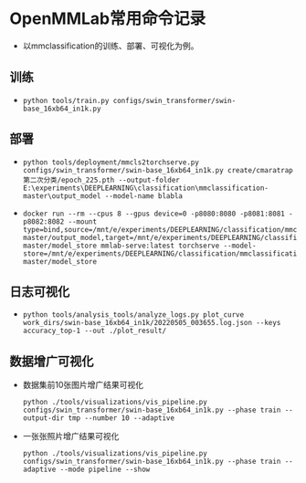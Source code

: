 # OpenMMLab常用命令记录
- 以mmclassification的训练、部署、可视化为例。

## 训练

- ```shell
  python tools/train.py configs/swin_transformer/swin-base_16xb64_in1k.py
  ```

## 部署

- ```shell
  python tools/deployment/mmcls2torchserve.py configs/swin_transformer/swin-base_16xb64_in1k.py create/cmaratrap第二次分类/epoch_225.pth --output-folder E:\experiments\DEEPLEARNING\classification\mmclassification-master\output_model --model-name blabla
  ```

- ```shell
  docker run --rm --cpus 8 --gpus device=0 -p8080:8080 -p8081:8081 -p8082:8082 --mount type=bind,source=/mnt/e/experiments/DEEPLEARNING/classification/mmclassification-master/output_model,target=/mnt/e/experiments/DEEPLEARNING/classification/mmclassification-master/model_store mmlab-serve:latest torchserve --model-store=/mnt/e/experiments/DEEPLEARNING/classification/mmclassification-master/model_store
  ```

## 日志可视化

- ```shell
  python tools/analysis_tools/analyze_logs.py plot_curve work_dirs/swin-base_16xb64_in1k/20220505_003655.log.json --keys accuracy_top-1 --out ./plot_result/
  ```

## 数据增广可视化

- 数据集前10张图片增广结果可视化

  ```shell
  python ./tools/visualizations/vis_pipeline.py configs/swin_transformer/swin-base_16xb64_in1k.py --phase train --output-dir tmp --number 10 --adaptive
  ```

- 一张张照片增广结果可视化

  ```shell
  python ./tools/visualizations/vis_pipeline.py configs/swin_transformer/swin-base_16xb64_in1k.py --phase train --adaptive --mode pipeline --show
  ```
